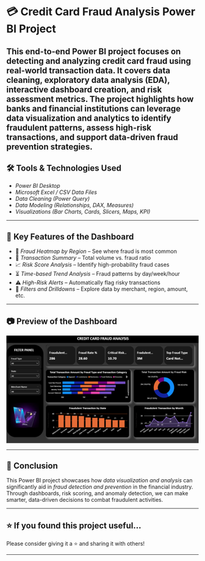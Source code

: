 # 💳 Credit Card Fraud Analysis Power BI Project

This end-to-end Power BI project focuses on detecting and analyzing credit card fraud using real-world transaction data. It covers data cleaning, exploratory data analysis (EDA), interactive dashboard creation, and risk assessment metrics. The project highlights how banks and financial institutions can leverage data visualization and analytics to identify fraudulent patterns, assess high-risk transactions, and support data-driven fraud prevention strategies.
---

## 🛠 Tools & Technologies Used

* *Power BI Desktop*
* *Microsoft Excel / CSV Data Files*
* *Data Cleaning (Power Query)*
* *Data Modeling (Relationships, DAX, Measures)*
* *Visualizations (Bar Charts, Cards, Slicers, Maps, KPI)*

---

## 📌 Key Features of the Dashboard

* 📍 *Fraud Heatmap by Region* – See where fraud is most common
* 🧮 *Transaction Summary* – Total volume vs. fraud ratio
* 📈 *Risk Score Analysis* – Identify high-probability fraud cases
* ⏳ *Time-based Trend Analysis* – Fraud patterns by day/week/hour
* ⚠ *High-Risk Alerts* – Automatically flag risky transactions
* 📂 *Filters and Drilldowns* – Explore data by merchant, region, amount, etc.

---

## 📷 Preview of the Dashboard

![Dashboard Overview](./credit_card_analysis.png)

---

## 🚀 Conclusion

This Power BI project showcases how *data visualization and analysis* can significantly aid in *fraud detection and prevention* in the financial industry. Through dashboards, risk scoring, and anomaly detection, we can make smarter, data-driven decisions to combat fraudulent activities.

---

## ⭐ If you found this project useful...

Please consider giving it a ⭐ and sharing it with others!

---
